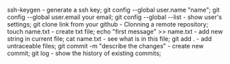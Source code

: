 ssh-keygen  - generate a ssh key;
git config --global user.name "name";
git config --global user.email your email;
git config --global --list  - show user's settings;
git clone  link from your github  - Clonning a remote repository;  
touch name.txt - create txt file;
echo "first message" >> name.txt - add new string in current file;
cat name.txt - see what is in this file;
git add .  - add untraceable files;
git commit -m "describe the changes"  - create new commit;
git log - show the history of existing commits;
